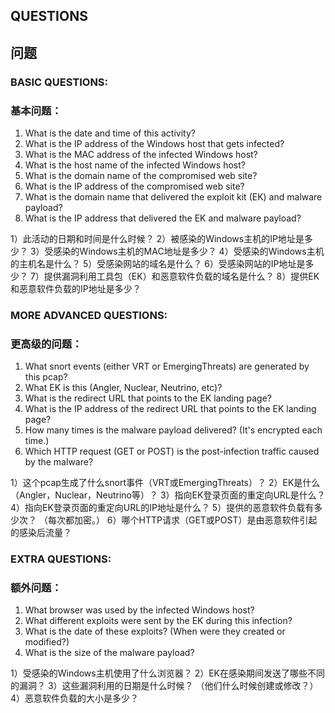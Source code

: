 ## QUESTIONS
## 问题

### BASIC QUESTIONS:
### 基本问题：

1) What is the date and time of this activity?
2) What is the IP address of the Windows host that gets infected?
3) What is the MAC address of the infected Windows host?
4) What is the host name of the infected Windows host?
5) What is the domain name of the compromised web site?
6) What is the IP address of the compromised web site?
7) What is the domain name that delivered the exploit kit (EK) and malware payload?
8) What is the IP address that delivered the EK and malware payload?

1）此活动的日期和时间是什么时候？
2）被感染的Windows主机的IP地址是多少？
3）受感染的Windows主机的MAC地址是多少？
4）受感染的Windows主机的主机名是什么？
5）受感染网站的域名是什么？
6）受感染网站的IP地址是多少？
7）提供漏洞利用工具包（EK）和恶意软件负载的域名是什么？
8）提供EK和恶意软件负载的IP地址是多少？

### MORE ADVANCED QUESTIONS:
### 更高级的问题：
1) What snort events (either VRT or EmergingThreats) are generated by this pcap?
2) What EK is this (Angler, Nuclear, Neutrino, etc)?
3) What is the redirect URL that points to the EK landing page?
4) What is the IP address of the redirect URL that points to the EK landing page?
5) How many times is the malware payload delivered?  (It's encrypted each time.)
6) Which HTTP request (GET or POST) is the post-infection traffic caused by the malware?


1）这个pcap生成了什么snort事件（VRT或EmergingThreats）？
2）EK是什么（Angler，Nuclear，Neutrino等）？
3）指向EK登录页面的重定向URL是什么？
4）指向EK登录页面的重定向URL的IP地址是什么？
5）提供的恶意软件负载有多少次？ （每次都加密。）
6）哪个HTTP请求（GET或POST）是由恶意软件引起的感染后流量？

### EXTRA QUESTIONS:
### 额外问题：
1) What browser was used by the infected Windows host?
2) What different exploits were sent by the EK during this infection?
3) What is the date of these exploits?  (When were they created or modified?)
4) What is the size of the malware payload?

1）受感染的Windows主机使用了什么浏览器？
2）EK在感染期间发送了哪些不同的漏洞？
3）这些漏洞利用的日期是什么时候？ （他们什么时候创建或修改？）
4）恶意软件负载的大小是多少？
